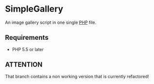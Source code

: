 # SimpleGallery

An image gallery script in one single [PHP](https://en.wikipedia.org/wiki/PHP) file.

## Requirements

* PHP 5.5 or later

## ATTENTION

That branch contains a non working version that is currently refactored!
